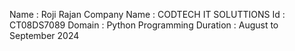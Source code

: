 Name : Roji Rajan
Company Name : CODTECH IT SOLUTTIONS
Id : CT08DS7089
Domain : Python Programming
Duration : August to September 2024

